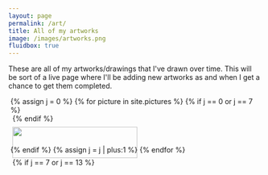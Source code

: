 ```yaml
---
layout: page
permalink: /art/
title: All of my artworks
image: /images/artworks.png
fluidbox: true
---
```


<style>
    .row-masonry {
        display: -ms-flexbox; /* IE10 */
        display: flex;
        -ms-flex-wrap: wrap; /* IE10 */
        flex-wrap: wrap;
        padding: 0 4px;
    }

    /* Create four equal columns 
    that sits next to each other */
    .column-masonry {
        -ms-flex: 50%; /* IE10 */
        flex: 50%;
        max-width: 50%;
        padding: 0 4px;
    }

    .column-masonry img {
        margin-top: 8px;
        vertical-align: middle;
        width: 100%;
    }

    /* Responsive layout - makes a two 
    column-layout instead of four columns */
    @media screen and (max-width: 800px) {
        .column-masonry {
            -ms-flex: 50%;
            flex: 50%;
            max-width: 50%;
        }
    }

    /* Responsive layout - makes the two columns stack on 
    top of each other instead of next to each other */
    @media screen and (max-width: 600px) {
        .column-masonry {
            -ms-flex: 100%;
            flex: 100%;
            max-width: 100%;
        }
    }
</style>

These are all of my artworks/drawings that I've drawn over time. This will be sort of a live page where I'll be adding new artworks as and when I get a chance to get them completed.

<div class="row-masonry">
    {% assign j = 0 %}
    {% for picture in site.pictures %}
        {% if j == 0 or j == 7 %}
        <div class="column-masonry">
        {% endif %}
        <a href="/cdn/art/{{picture.name}}"><img src="/cdn/art/{{picture.name}}" style="width:100%" loading="lazy"></a>
        {% if j == 7 or j == 13 %}
        </div>
        {% endif %}
        {% assign j = j | plus:1 %}
    {% endfor %}
</div>